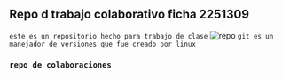 ## Repo d trabajo colaborativo ficha 2251309
`este es un repositorio hecho para trabajo de clase`
![repo](https://d1jnx9ba8s6j9r.cloudfront.net/blog/wp-content/uploads/2017/12/gitHub.png)
` git es un manejador de versiones que fue creado por linux `

### `repo de colaboraciones`